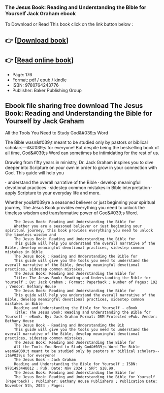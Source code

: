 ### The Jesus Book: Reading and Understanding the Bible for Yourself Jack Graham ebook

To Download or Read This book click on the link button below :

## 👉  [**[Download book](http://get-pdfs.com/download.php?group=book&from=github.com&id=721208&lnk=1079 "Download book")**]

## 👉  [**[Read online book](http://get-pdfs.com/download.php?group=book&from=github.com&id=721208&lnk=1079 "Read online book")**]


* Page: 176
* Format: pdf / epub / kindle
* ISBN: 9780764243776
* Publisher: Baker Publishing Group



## Ebook file sharing free download The Jesus Book: Reading and Understanding the Bible for Yourself  by Jack Graham



All the Tools You Need to Study God&amp;#039;s Word

 The Bible wasn&amp;#039;t meant to be studied only by pastors or biblical scholars—it&amp;#039;s for everyone! But despite being the bestselling book of all time, God&amp;#039;s Word can sometimes be intimidating for the rest of us.
 
 Drawing from fifty years in ministry, Dr. Jack Graham inspires you to dive deeper into Scripture on your own in order to grow in your connection with God. This guide will help you
 
 · understand the overall narrative of the Bible
 · develop meaningful devotional practices
 · sidestep common mistakes in Bible interpretation
 · apply Scripture to your everyday life and more.
 
 Whether you&amp;#039;re a seasoned believer or just beginning your spiritual journey, The Jesus Book provides everything you need to unlock the timeless wisdom and transformative power of God&amp;#039;s Word.


        The Jesus Book: Reading and Understanding the Bible for
        Whether you are a seasoned believer or just beginning your spiritual journey, this book provides everything you need to unlock the timeless wisdom and 
        The Jesus Book: Reading and Understanding the Bible for
        This guide will help you understand the overall narrative of the Bible, develop meaningful devotional practices, sidestep common mistakes in Bible 
        The Jesus Book : Reading and Understanding the Bible for
        This guide will give you the tools you need to understand the overall narrative of the Bible, develop meaningful devotional practices, sidestep common mistakes.
        The Jesus Book: Reading and Understanding the Bible for
        Title: The Jesus Book: Reading and Understanding the Bible for Yourself ; By: Jack Graham ; Format: Paperback ; Number of Pages: 192 ; Vendor: Bethany House
        The Jesus Book: Reading and Understanding the Bible for
        This guide will help you understand the overall narrative of the Bible, develop meaningful devotional practices, sidestep common mistakes in Bible 
        Reading and Understanding the Bible for Yourself - eBook
        Title: The Jesus Book: Reading and Understanding the Bible for Yourself - eBook. By: Jack Graham Format: DRM Protected ePub. Vendor: Bethany House
        The Jesus Book - Reading and Understanding the Bib
        This guide will give you the tools you need to understand the overall narrative of the Bible, develop meaningful devotional practices, sidestep common mistakes.
        The Jesus Book: Reading and Understanding the Bible for
        All the Tools You Need to Study God&#039;s Word The Bible wasn&#039;t meant to be studied only by pastors or biblical scholars--it&#039;s for everyone!
        The Jesus Book - Jack Graham
        Reading and Understanding the Bible for Yourself ; ISBN: 9781493448012 ; Pub. Date: Nov 2024 ; SRP: $18.99.
        The Jesus Book: Reading and Understanding the Bible for
        The Jesus Book: Reading and Understanding the Bible for Yourself (Paperback) ; Publisher: Bethany House Publishers ; Publication Date: November 5th, 2024 ; Pages: 
    




